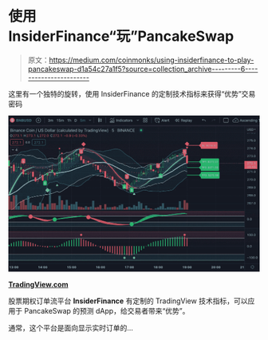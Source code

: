# 使用 InsiderFinance“玩”PancakeSwap

> 原文：<https://medium.com/coinmonks/using-insiderfinance-to-play-pancakeswap-d1a54c27a1f5?source=collection_archive---------6----------------------->

这里有一个独特的旋转，使用 InsiderFinance 的定制技术指标来获得“优势”交易密码

![](img/37795e970b6ea0ea93adfec3e38c26ed.png)

[**TradingView.com**](https://www.tradingview.com/chart/FeIYSK5l/?symbol=BINANCE%3ABNBUSD)

股票期权订单流平台 **InsiderFinance** 有定制的 TradingView 技术指标，可以应用于 PancakeSwap 的预测 dApp，给交易者带来“优势”。

通常，这个平台是面向显示实时订单的…